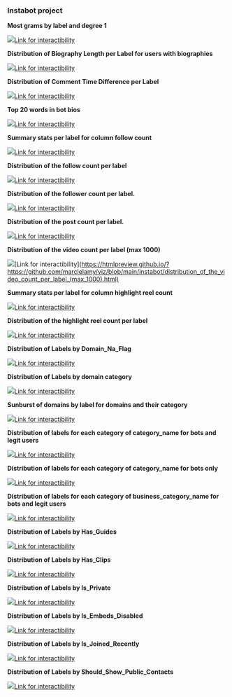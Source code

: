 ### Instabot project

**Most grams by label and degree 1**

![](https://htmlpreview.github.io/?https://github.com/marclelamy/viz/blob/main/instabot/most_grams_by_label_and_degree_1.png)[Link for interactibility](https://htmlpreview.github.io/?https://github.com/marclelamy/viz/blob/main/instabot/most_grams_by_label_and_degree_1.html)


**Distribution of Biography Length per Label for users with biographies**

![](https://htmlpreview.github.io/?https://github.com/marclelamy/viz/blob/main/instabot/distribution_of_biography_length_per_label_for_users_with_biographies.png)[Link for interactibility](https://htmlpreview.github.io/?https://github.com/marclelamy/viz/blob/main/instabot/distribution_of_biography_length_per_label_for_users_with_biographies.html)


**Distribution of Comment Time Difference per Label**

![](https://htmlpreview.github.io/?https://github.com/marclelamy/viz/blob/main/instabot/distribution_of_comment_time_difference_per_label.png)[Link for interactibility](https://htmlpreview.github.io/?https://github.com/marclelamy/viz/blob/main/instabot/distribution_of_comment_time_difference_per_label.html)


**Top 20 words in bot bios**

![](https://htmlpreview.github.io/?https://github.com/marclelamy/viz/blob/main/instabot/top_20_words_in_bot_bios.png)[Link for interactibility](https://htmlpreview.github.io/?https://github.com/marclelamy/viz/blob/main/instabot/top_20_words_in_bot_bios.html)


**Summary stats per label for column follow count**

![](https://htmlpreview.github.io/?https://github.com/marclelamy/viz/blob/main/instabot/summary_stats_per_label_for_column_follow_count.png)[Link for interactibility](https://htmlpreview.github.io/?https://github.com/marclelamy/viz/blob/main/instabot/summary_stats_per_label_for_column_follow_count.html)


**Distribution of the follow count per label**

![](https://htmlpreview.github.io/?https://github.com/marclelamy/viz/blob/main/instabot/distribution_of_the_follow_count_per_label.png)[Link for interactibility](https://htmlpreview.github.io/?https://github.com/marclelamy/viz/blob/main/instabot/distribution_of_the_follow_count_per_label.html)


**Distribution of the follower count per label.**

![](https://htmlpreview.github.io/?https://github.com/marclelamy/viz/blob/main/instabot/distribution_of_the_follower_count_per_label.png)[Link for interactibility](https://htmlpreview.github.io/?https://github.com/marclelamy/viz/blob/main/instabot/distribution_of_the_follower_count_per_label.html)


**Distribution of the post count per label.**

![](https://htmlpreview.github.io/?https://github.com/marclelamy/viz/blob/main/instabot/distribution_of_the_post_count_per_label.png)[Link for interactibility](https://htmlpreview.github.io/?https://github.com/marclelamy/viz/blob/main/instabot/distribution_of_the_post_count_per_label.html)


**Distribution of the video count per label (max 1000)**

![](https://htmlpreview.github.io/?https://github.com/marclelamy/viz/blob/main/instabot/distribution_of_the_video_count_per_label_(max_1000).png)[Link for interactibility](https://htmlpreview.github.io/?https://github.com/marclelamy/viz/blob/main/instabot/distribution_of_the_video_count_per_label_(max_1000).html)


**Summary stats per label for column highlight reel count**

![](https://htmlpreview.github.io/?https://github.com/marclelamy/viz/blob/main/instabot/summary_stats_per_label_for_column_highlight_reel_count.png)[Link for interactibility](https://htmlpreview.github.io/?https://github.com/marclelamy/viz/blob/main/instabot/summary_stats_per_label_for_column_highlight_reel_count.html)


**Distribution of the highlight reel count per label**

![](https://htmlpreview.github.io/?https://github.com/marclelamy/viz/blob/main/instabot/distribution_of_the_highlight_reel_count_per_label.png)[Link for interactibility](https://htmlpreview.github.io/?https://github.com/marclelamy/viz/blob/main/instabot/distribution_of_the_highlight_reel_count_per_label.html)


**Distribution of Labels by Domain_Na_Flag**

![](https://htmlpreview.github.io/?https://github.com/marclelamy/viz/blob/main/instabot/distribution_of_labels_by_domain_na_flag.png)[Link for interactibility](https://htmlpreview.github.io/?https://github.com/marclelamy/viz/blob/main/instabot/distribution_of_labels_by_domain_na_flag.html)


**Distribution of Labels by domain category**

![](https://htmlpreview.github.io/?https://github.com/marclelamy/viz/blob/main/instabot/distribution_of_labels_by_domain_category.png)[Link for interactibility](https://htmlpreview.github.io/?https://github.com/marclelamy/viz/blob/main/instabot/distribution_of_labels_by_domain_category.html)


**Sunburst of domains by label for domains and their category**

![](https://htmlpreview.github.io/?https://github.com/marclelamy/viz/blob/main/instabot/sunburst_of_domains_by_label_for_domains_and_their_category.png)[Link for interactibility](https://htmlpreview.github.io/?https://github.com/marclelamy/viz/blob/main/instabot/sunburst_of_domains_by_label_for_domains_and_their_category.html)


**Distribution of labels for each category of category_name for bots and legit users**

![](https://htmlpreview.github.io/?https://github.com/marclelamy/viz/blob/main/instabot/distribution_of_labels_for_each_category_of_category_name_for_bots_and_legit_users.png)[Link for interactibility](https://htmlpreview.github.io/?https://github.com/marclelamy/viz/blob/main/instabot/distribution_of_labels_for_each_category_of_category_name_for_bots_and_legit_users.html)


**Distribution of labels for each category of category_name for bots only**

![](https://htmlpreview.github.io/?https://github.com/marclelamy/viz/blob/main/instabot/distribution_of_labels_for_each_category_of_category_name_for_bots_only.png)[Link for interactibility](https://htmlpreview.github.io/?https://github.com/marclelamy/viz/blob/main/instabot/distribution_of_labels_for_each_category_of_category_name_for_bots_only.html)


**Distribution of labels for each category of business_category_name for bots and legit users**

![](https://htmlpreview.github.io/?https://github.com/marclelamy/viz/blob/main/instabot/distribution_of_labels_for_each_category_of_business_category_name_for_bots_and_legit_users.png)[Link for interactibility](https://htmlpreview.github.io/?https://github.com/marclelamy/viz/blob/main/instabot/distribution_of_labels_for_each_category_of_business_category_name_for_bots_and_legit_users.html)


**Distribution of Labels by Has_Guides**

![](https://htmlpreview.github.io/?https://github.com/marclelamy/viz/blob/main/instabot/distribution_of_labels_by_has_guides.png)[Link for interactibility](https://htmlpreview.github.io/?https://github.com/marclelamy/viz/blob/main/instabot/distribution_of_labels_by_has_guides.html)


**Distribution of Labels by Has_Clips**

![](https://htmlpreview.github.io/?https://github.com/marclelamy/viz/blob/main/instabot/distribution_of_labels_by_has_clips.png)[Link for interactibility](https://htmlpreview.github.io/?https://github.com/marclelamy/viz/blob/main/instabot/distribution_of_labels_by_has_clips.html)


**Distribution of Labels by Is_Private**

![](https://htmlpreview.github.io/?https://github.com/marclelamy/viz/blob/main/instabot/distribution_of_labels_by_is_private.png)[Link for interactibility](https://htmlpreview.github.io/?https://github.com/marclelamy/viz/blob/main/instabot/distribution_of_labels_by_is_private.html)


**Distribution of Labels by Is_Embeds_Disabled**

![](https://htmlpreview.github.io/?https://github.com/marclelamy/viz/blob/main/instabot/distribution_of_labels_by_is_embeds_disabled.png)[Link for interactibility](https://htmlpreview.github.io/?https://github.com/marclelamy/viz/blob/main/instabot/distribution_of_labels_by_is_embeds_disabled.html)


**Distribution of Labels by Is_Joined_Recently**

![](https://htmlpreview.github.io/?https://github.com/marclelamy/viz/blob/main/instabot/distribution_of_labels_by_is_joined_recently.png)[Link for interactibility](https://htmlpreview.github.io/?https://github.com/marclelamy/viz/blob/main/instabot/distribution_of_labels_by_is_joined_recently.html)


**Distribution of Labels by Should_Show_Public_Contacts**

![](https://htmlpreview.github.io/?https://github.com/marclelamy/viz/blob/main/instabot/distribution_of_labels_by_should_show_public_contacts.png)[Link for interactibility](https://htmlpreview.github.io/?https://github.com/marclelamy/viz/blob/main/instabot/distribution_of_labels_by_should_show_public_contacts.html)


